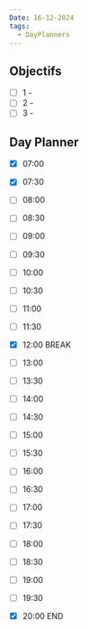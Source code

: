 ```yaml
---
Date: 16-12-2024
tags:
  - DayPlanners
---
```

## Objectifs
- [ ] 1 -
- [ ] 2 -
- [ ] 3 -

## Day Planner

- [x] 07:00 
- [x] 07:30 
- [ ] 08:00
- [ ] 08:30
- [ ] 09:00
- [ ] 09:30
- [ ] 10:00
- [ ] 10:30
- [ ] 11:00
- [ ] 11:30
- [x] 12:00 BREAK


- [ ] 13:00
- [ ] 13:30
- [ ] 14:00
- [ ] 14:30
- [ ] 15:00
- [ ] 15:30
- [ ] 16:00
- [ ] 16:30
- [ ] 17:00
- [ ] 17:30
- [ ] 18:00
- [ ] 18:30
- [ ] 19:00
- [ ] 19:30
- [x] 20:00 END

